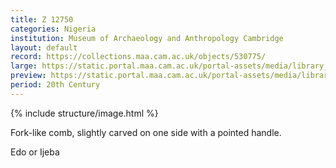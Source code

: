 ```yaml
---
title: Z 12750
categories: Nigeria
institution: Museum of Archaeology and Anthropology Cambridge
layout: default
record: https://collections.maa.cam.ac.uk/objects/530775/
large: https://static.portal.maa.cam.ac.uk/portal-assets/media/library_images/web/761532_Z_12750_002.png
preview: https://static.portal.maa.cam.ac.uk/portal-assets/media/library_images/thumbnail/761532_Z_12750_002.png
period: 20th Century
---
```

{% include structure/image.html %}

Fork-like comb, slightly carved on one side with a pointed handle.

Edo or Ijeba
